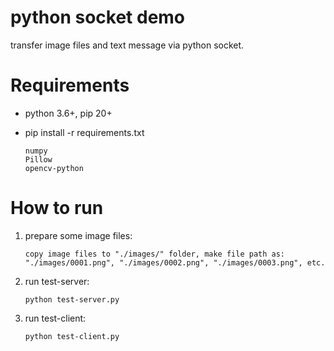 # python socket demo

transfer image files and text message via python socket. 


# Requirements

- python 3.6+, pip 20+
- pip install -r requirements.txt

    ```
    numpy
    Pillow
    opencv-python
    ```

# How to run

1. prepare some image files:
    ```
    copy image files to "./images/" folder, make file path as: 
    "./images/0001.png", "./images/0002.png", "./images/0003.png", etc.
    ```
   
2. run test-server:

    ```
    python test-server.py
    ```

3. run test-client:

    ```
    python test-client.py
    ```
